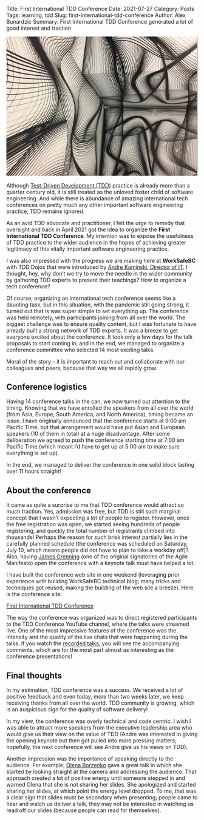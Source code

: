 Title: First International TDD Conference
Date: 2021-07-27
Category: Posts 
Tags: learning, tdd
Slug: first-international-tdd-conference
Author: Alex Bunardzic
Summary: First International TDD Conference generated a lot of good interest and traction

![TDD Conference](../images/TDDconf.png) 

Although [Test-Driven Development (TDD)](http://agiledata.org/essays/tdd.html) practice is already more than a quarter century old, it is still treated as the unloved foster child of software engineering. And while there is abundance of amazing international tech conferences on pretty much any other important software engineering practice, TDD remains ignored.

As an avid TDD advocate and practitioner, I felt the urge to remedy that oversight and back in April 2021 got the idea to organize the **First International TDD Conference**. My intention was to expose the usefulness of TDD practice to the wider audience in the hopes of achieving greater legitimacy of this vitally important software engineering practice.

I was also impressed with the progress we are making here at **WorkSafeBC** with TDD Dojos that were introduced by [Andre Kaminski, Director of IT](https://www.linkedin.com/in/andrekaminski/?originalSubdomain=ca). I thought, hey, why don’t we try to move the needle in the wider community by gathering TDD experts to present their teachings?
How to organize a tech conference?

Of course, organizing an international tech conference seems like a daunting task, but in this situation, with the pandemic still going strong, it turned out that is was super simple to set everything up. The conference was held remotely, with participants joining from all over the world. The biggest challenge was to ensure quality content, but I was fortunate to have already built a strong network of TDD experts. It was a breeze to get everyone excited about the conference. It took only a few days for the talk proposals to start coming in, and in the end, we managed to organize a conference committee who selected 14 most exciting talks.

Moral of the story – it is important to reach out and collaborate with our colleagues and peers, because that way we all rapidly grow.

## Conference logistics

Having 14 conference talks in the can, we now turned out attention to the timing. Knowing that we have enrolled the speakers from all over the world (from Asia, Europe, South America, and North America), timing became an issue. I have originally announced that the conference starts at 9:00 am Pacific Time, but that arrangement would have put Asian and European speakers (10 of them in total) at a huge disadvantage. After some deliberation we agreed to push the conference starting time at 7:00 am Pacific Time (which meant I’d have to get up at 5:00 am to make sure everything is set up).

In the end, we managed to deliver the conference in one solid block lasting over 11 hours straight!

## About the conference

It came as quite a surprise to me that TDD conference would attract so much traction. Yes, admission was free, but TDD is still such marginal concept that I wasn’t expecting a lot of people to register. However, once the free registration was open, we started seeing hundreds of people registering, and quickly the total number of registrants climbed into thousands! Perhaps the reason for such brisk interest partially lies in the carefully planned schedule (the conference was scheduled on Saturday, July 10, which means people did not have to plan to take a workday off)? Also, having [James Grenning](https://wingman-sw.com/about) (one of the original signatories of the Agile Manifesto) open the conference with a keynote talk must have helped a lot.

I have built the conference web site in one weekend (leveraging prior experience with building WorkSafeBC technical blog; many tricks and techniques got reused, making the building of the web site a breeze). Here is the conference site:

[First International TDD Conference](https://tddconf.com)

The way the conference was organized was to direct registered participants to the TDD Conference YouTube channel, where the talks were streamed live. One of the most impressive features of the conference was the intensity and the quality of the live chats that were happening during the talks. If you watch the [recorded talks](https://www.youtube.com/watch?v=-_noEVCR__I&t=175s), you will see the accompanying comments, which are for the most part almost as interesting as the conference presentations!

## Final thoughts

In my estimation, TDD conference was a success. We received a lot of positive feedback and even today, more than two weeks later, we keep receiving thanks from all over the world. TDD community is growing, which is an auspicious sign for the quality of software delivery!

In my view, the conference was overly technical and code centric. I wish I was able to attract more speakers from the executive leadership area who would give us their view on the value of TDD (Andre was interested in giving the opening keynote but then got pulled into more pressing matters; hopefully, the next conference will see Andre give us his views on TDD).

Another impression was the importance of speaking directly to the audience. For example, [Olena Borzenko](https://blog.devgenius.io/tdd-conference-2021-tdd-misconceptions-olena-borzenko-a69ce302a3e8) gave a great talk in which she started by looking straight at the camera and addressing the audience. That approach created a lot of positive energy until someone stepped in and warned Olena that she is not sharing her slides. She apologized and started sharing her slides, at which point the energy level dropped. To me, that was a clear sign that slides must be secondary when presenting; people came to hear and watch us deliver a talk, they may not be interested in watching us read off our slides (because people can read for themselves).
